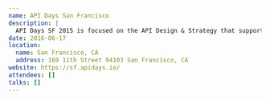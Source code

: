 ```yaml
---
name: API Days San Francisco
description: |
  API Days SF 2015 is focused on the API Design & Strategy that supports the Internet of Things revolution. City, Transportation and Home are the three different scales we decided to discuss with experts from various industries.
date: 2016-06-17
location:
  name: San Francisco, CA
  address: 169 11th Street 94103 San Francisco, CA
website: https://sf.apidays.io/
attendees: []
talks: []
---
```

